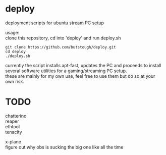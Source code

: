 # deploy
deployment scripts for ubuntu stream PC setup

usage:  
clone this repository, cd into 'deploy' and run deploy.sh

```
git clone https://github.com/butstough/deploy.git  
cd deploy  
./deploy.sh  
```


currently the script installs apt-fast, updates the PC and proceeds to install several software utilities for a gaming/streaming PC setup.  
these are mainly for my own use, feel free to use them but do so at your own risk.  

# TODO  
chatterino  
reaper  
ethtool  
tenacity


x-plane  
figure out why obs is sucking the big one like all the time





